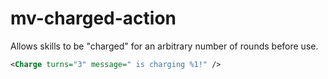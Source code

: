 # mv-charged-action
Allows skills to be "charged" for an arbitrary number of rounds before use.

```xml
<Charge turns="3" message=" is charging %1!" />
```